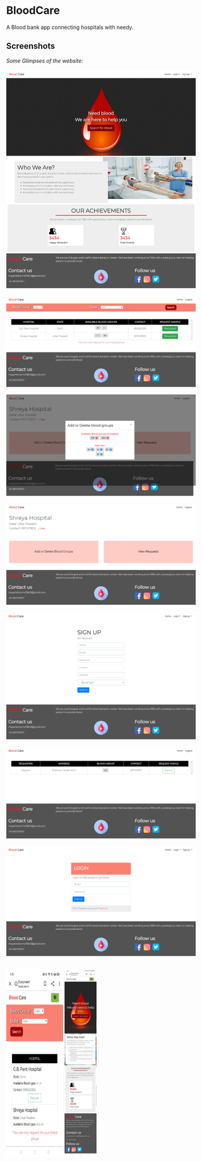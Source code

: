 # BloodCare
A Blood bank app connecting hospitals with needy.

## Screenshots
*Some Glimpses of the website:*<br/>
<br/>
<img src="/images/home.png"/><br/><br/>
<img src="/images/available_blood.png" /><br/><br/>
<img src="/images/admin_2.png" /><br/><br/>
<img src="/images/admin.png" /><br/><br/>
<img src="/images/signup.png"/><br/><br/>
<img src="/images/request.png" /><br/><br/>
<img src="/images/login.png" /><br/><br/>
<div>
<img src="/images/mobile_available.jpeg" height="500" width="30%"/>
<img src="/images/mobile_home.jpeg" height="500" />
</div>
